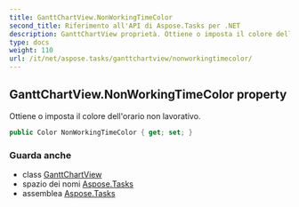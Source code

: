 ```yaml
---
title: GanttChartView.NonWorkingTimeColor
second_title: Riferimento all'API di Aspose.Tasks per .NET
description: GanttChartView proprietà. Ottiene o imposta il colore dellorario non lavorativo.
type: docs
weight: 110
url: /it/net/aspose.tasks/ganttchartview/nonworkingtimecolor/
---
```

## GanttChartView.NonWorkingTimeColor property

Ottiene o imposta il colore dell'orario non lavorativo.

```csharp
public Color NonWorkingTimeColor { get; set; }
```

### Guarda anche

* class [GanttChartView](../)
* spazio dei nomi [Aspose.Tasks](../../ganttchartview/)
* assemblea [Aspose.Tasks](../../../)


